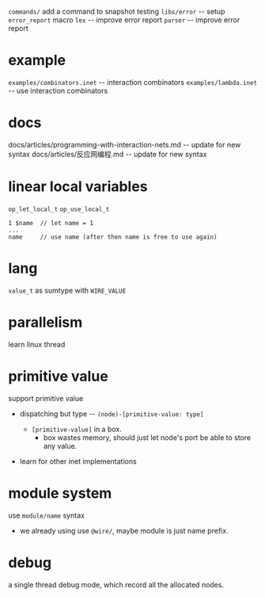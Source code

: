 `commands/` add a command to snapshot testing
`libs/error` -- setup
`error_report` macro
`lex` -- improve error report
`parser` -- improve error report

# example

`examples/combinators.inet` -- interaction combinators
`examples/lambda.inet` -- use interaction combinators

# docs

docs/articles/programming-with-interaction-nets.md -- update for new syntax
docs/articles/反应网编程.md -- update for new syntax

# linear local variables

`op_let_local_t`
`op_use_local_t`

```
1 $name  // let name = 1
...
name     // use name (after then name is free to use again)
```

# lang

`value_t` as sumtype with `WIRE_VALUE`

# parallelism

learn linux thread

# primitive value

support primitive value

- dispatching but type -- `(node)-[primitive-value: type]`
  - `[primitive-value]` in a box.
    - box wastes memory, should just let node's port be able to store any value.

- learn for other inet implementations

# module system

use `module/name` syntax

- we already using use `@wire/`,
  maybe module is just name prefix.

# debug

a single thread debug mode, which record all the allocated nodes.
